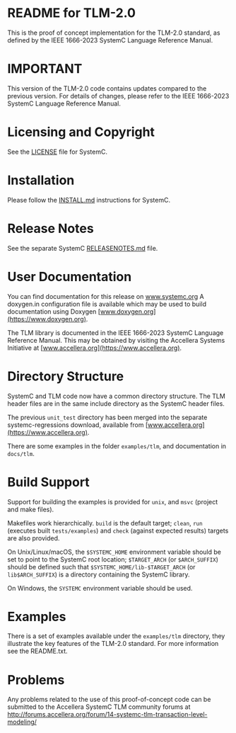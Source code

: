# README for TLM-2.0

This is the proof of concept implementation for the TLM-2.0 standard,
as defined by the IEEE 1666-2023 SystemC Language Reference Manual.

# IMPORTANT

This version of the TLM-2.0 code contains updates compared to the previous version. For details of changes, please refer to the IEEE 1666-2023 SystemC Language Reference Manual.

# Licensing and Copyright

See the [LICENSE](../../LICENSE) file for SystemC.

# Installation

Please follow the [INSTALL.md](../../INSTALL.md) instructions for SystemC.

# Release Notes

See the separate SystemC [RELEASENOTES.md](../../RELEASENOTES.md) file.

# User Documentation

You can find documentation for this release on www.systemc.org
A doxygen.in configuration file is available which may be used to build
documentation using Doxygen [www.doxygen.org](https://www.doxygen.org).

The TLM library is documented in the IEEE 1666-2023 SystemC Language
Reference Manual.  This may be obtained by visiting the Accellera Systems
Initiative at [www.accellera.org](https://www.accellera.org).

# Directory Structure

SystemC and TLM code now have a common directory structure. The TLM header
files are in the same include directory as the SystemC header files.

The previous `unit_test` directory has been merged into the separate
systemc-regressions download, available from [www.accellera.org](https://www.accellera.org).

There are some examples in the folder `examples/tlm`, and documentation in 
`docs/tlm`.

# Build Support

Support for building the examples is provided for `unix`, and
`msvc` (project and make files).

Makefiles work hierarchically.  `build` is the default target; `clean`,
`run` (executes built `tests/examples`) and `check` (against expected 
results) targets are also provided.

On Unix/Linux/macOS, the `$SYSTEMC_HOME` environment variable should be set to
point to the SystemC root location; `$TARGET_ARCH` (or `$ARCH_SUFFIX`) should be
defined such that `$SYSTEMC_HOME/lib-$TARGET_ARCH` (or `lib$ARCH_SUFFIX`) is a
directory containing the SystemC library.

On Windows, the `SYSTEMC` environment variable should be used.

# Examples

There is a set of examples available under the `examples/tlm` directory, they
illustrate the key features of the TLM-2.0 standard. For more information see
the README.txt.

# Problems

Any problems related to the use of this proof-of-concept code can be
submitted to the Accellera SystemC TLM community forums at
http://forums.accellera.org/forum/14-systemc-tlm-transaction-level-modeling/
